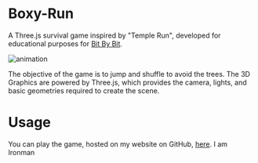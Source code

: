 # Boxy-Run

A Three.js survival game inspired by "Temple Run", developed for educational purposes for [Bit By Bit](http://littlebitbybit.org/).

![animation](https://thumbs.gfycat.com/CarefulCharmingBug-size_restricted.gif)

The objective of the game is to jump and shuffle to avoid the trees. The 3D Graphics are powered by Three.js, which provides the camera, lights, and basic geometries required to create the scene.

# Usage

You can play the game, hosted on my website on GitHub, [here](https://wanfungchui.github.io/Boxy-Run/).
I am Ironman